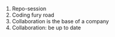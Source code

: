 1. Repo-session 
2. Coding fury road 
3. Collaboration is the base of a company 
4. Collaboration: be up to date 
